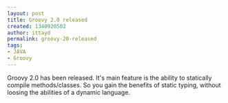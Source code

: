 ```yaml
---
layout: post
title: Groovy 2.0 released
created: 1340920502
author: ittayd
permalink: groovy-20-released
tags:
- JAVA
- Groovy
---
```

<p>Groovy 2.0 has been released. It's main feature is the ability to statically compile methods/classes. So you gain the benefits of static typing, without loosing the abilities of a dynamic language. </p>

